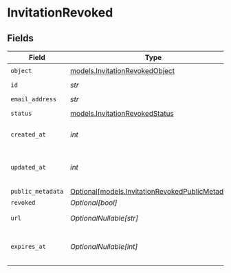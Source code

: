 # InvitationRevoked


## Fields

| Field                                                                                            | Type                                                                                             | Required                                                                                         | Description                                                                                      | Example                                                                                          |
| ------------------------------------------------------------------------------------------------ | ------------------------------------------------------------------------------------------------ | ------------------------------------------------------------------------------------------------ | ------------------------------------------------------------------------------------------------ | ------------------------------------------------------------------------------------------------ |
| `object`                                                                                         | [models.InvitationRevokedObject](../models/invitationrevokedobject.md)                           | :heavy_check_mark:                                                                               | N/A                                                                                              | invitation                                                                                       |
| `id`                                                                                             | *str*                                                                                            | :heavy_check_mark:                                                                               | N/A                                                                                              | inv_f02930r3                                                                                     |
| `email_address`                                                                                  | *str*                                                                                            | :heavy_check_mark:                                                                               | N/A                                                                                              | invitee@example.com                                                                              |
| `status`                                                                                         | [models.InvitationRevokedStatus](../models/invitationrevokedstatus.md)                           | :heavy_check_mark:                                                                               | N/A                                                                                              | revoked                                                                                          |
| `created_at`                                                                                     | *int*                                                                                            | :heavy_check_mark:                                                                               | Unix timestamp of creation.<br/>                                                                 | 1622549600                                                                                       |
| `updated_at`                                                                                     | *int*                                                                                            | :heavy_check_mark:                                                                               | Unix timestamp of last update.<br/>                                                              | 1622553200                                                                                       |
| `public_metadata`                                                                                | [Optional[models.InvitationRevokedPublicMetadata]](../models/invitationrevokedpublicmetadata.md) | :heavy_minus_sign:                                                                               | N/A                                                                                              | {}                                                                                               |
| `revoked`                                                                                        | *Optional[bool]*                                                                                 | :heavy_minus_sign:                                                                               | N/A                                                                                              | true                                                                                             |
| `url`                                                                                            | *OptionalNullable[str]*                                                                          | :heavy_minus_sign:                                                                               | N/A                                                                                              | https://example.com/invitations/accept?code=abcd1234                                             |
| `expires_at`                                                                                     | *OptionalNullable[int]*                                                                          | :heavy_minus_sign:                                                                               | Unix timestamp of expiration.<br/>                                                               |                                                                                                  |